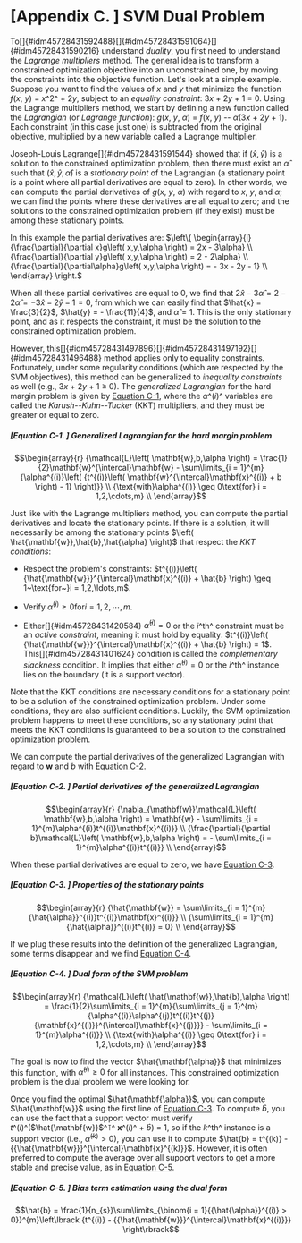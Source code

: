 
[Appendix C. ] SVM Dual Problem
======================================

To[]{#idm45728431592488}[]{#idm45728431591064}[]{#idm45728431590216}
understand *duality*, you first need to understand the *Lagrange
multipliers* method. The general idea is to transform a constrained
optimization objective into an unconstrained one, by moving the
constraints into the objective function. Let's look at a simple example.
Suppose you want to find the values of *x* and *y* that minimize the
function *f*(*x*, *y*) = *x*^2^ + 2*y*, subject to an *equality
constraint*: 3*x* + 2*y* + 1 = 0. Using the Lagrange multipliers method,
we start by defining a new function called the *Lagrangian* (or
*Lagrange function*): *g*(*x*, *y*, *α*) = *f*(*x*, *y*) -- *α*(3*x* +
2*y* + 1). Each constraint (in this case just one) is subtracted from
the original objective, multiplied by a new variable called a Lagrange
multiplier.

Joseph-Louis Lagrange[]{#idm45728431591544} showed that if
$\left( \hat{x},\hat{y} \right)$ is a solution to the constrained
optimization problem, then there must exist an $\hat{\alpha}$ such that
$\left( \hat{x},\hat{y},\hat{\alpha} \right)$ is a *stationary point* of
the Lagrangian (a stationary point is a point where all partial
derivatives are equal to zero). In other words, we can compute the
partial derivatives of *g*(*x*, *y*, *α*) with regard to *x*, *y*, and
*α*; we can find the points where these derivatives are all equal to
zero; and the solutions to the constrained optimization problem (if they
exist) must be among these stationary points.

In this example the partial derivatives are: $\left\{ \begin{array}{l}
{\frac{\partial}{\partial x}g\left( x,y,\alpha \right) = 2x - 3\alpha} \\
{\frac{\partial}{\partial y}g\left( x,y,\alpha \right) = 2 - 2\alpha} \\
{\frac{\partial}{\partial\alpha}g\left( x,y,\alpha \right) = - 3x - 2y - 1} \\
\end{array} \right.$

When all these partial derivatives are equal to 0, we find that
$2\hat{x} - 3\hat{\alpha} = 2 - 2\hat{\alpha} = -3\hat{x} - 2\hat{y} - 1 = 0$,
from which we can easily find that $\hat{x} = \frac{3}{2}$,
$\hat{y} = - \frac{11}{4}$, and $\hat{\alpha} = 1$. This is the only
stationary point, and as it respects the constraint, it must be the
solution to the constrained optimization problem.

However,
this[]{#idm45728431497896}[]{#idm45728431497192}[]{#idm45728431496488}
method applies only to equality constraints. Fortunately, under some
regularity conditions (which are respected by the SVM objectives), this
method can be generalized to *inequality constraints* as well (e.g.,
3*x* + 2*y* + 1 ≥ 0). The *generalized Lagrangian* for the hard margin
problem is given by [Equation
C-1](https://learning.oreilly.com/library/view/hands-on-machine-learning/9781492032632/app03.html#generalized_lagrangian_hard_margin),
where the *α*^(*i*)^ variables are called the *Karush--Kuhn--Tucker*
(KKT) multipliers, and they must be greater or equal to zero.


##### [Equation C-1. ] Generalized Lagrangian for the hard margin problem

$$\begin{array}{r}
{\mathcal{L}\left( \mathbf{w},b,\alpha \right) = \frac{1}{2}\mathbf{w}^{\intercal}\mathbf{w} - \sum\limits_{i = 1}^{m}{\alpha^{(i)}\left( {t^{(i)}\left( \mathbf{w}^{\intercal}\mathbf{x}^{(i)} + b \right) - 1} \right)}} \\
{\text{with}\alpha^{(i)} \geq 0\text{for} i = 1,2,\cdots,m} \\
\end{array}$$


Just like with the Lagrange multipliers method, you can compute the
partial derivatives and locate the stationary points. If there is a
solution, it will necessarily be among the stationary points
$\left( \hat{\mathbf{w}},\hat{b},\hat{\alpha} \right)$ that respect the
*KKT conditions*:

-   Respect the problem's constraints:
    $t^{(i)}\left( {\hat{\mathbf{w}}}^{\intercal}\mathbf{x}^{(i)} + \hat{b} \right) \geq 1~\text{for~}i = 1,2,\ldots,m$.

-   Verify ${\hat{\alpha}}^{(i)} \geq 0\text{for} i = 1,2,\cdots,m$.

-   Either[]{#idm45728431420584} ${\hat{\alpha}}^{(i)} = 0$ or the
    *i*^th^ constraint must be an *active constraint*, meaning it must
    hold by equality:
    $t^{(i)}\left( {\hat{\mathbf{w}}}^{\intercal}\mathbf{x}^{(i)} + \hat{b} \right) = 1$.
    This[]{#idm45728431401624} condition is called the *complementary
    slackness* condition. It implies that either
    ${\hat{\alpha}}^{(i)} = 0$ or the *i*^th^ instance lies on the
    boundary (it is a support vector).

Note that the KKT conditions are necessary conditions for a stationary
point to be a solution of the constrained optimization problem. Under
some conditions, they are also sufficient conditions. Luckily, the SVM
optimization problem happens to meet these conditions, so any stationary
point that meets the KKT conditions is guaranteed to be a solution to
the constrained optimization problem.

We can compute the partial derivatives of the generalized Lagrangian
with regard to **w** and *b* with [Equation
C-2](https://learning.oreilly.com/library/view/hands-on-machine-learning/9781492032632/app03.html#partial_derivatives_of_generalized_lagrangian).


##### [Equation C-2. ] Partial derivatives of the generalized Lagrangian

$$\begin{array}{r}
{\nabla_{\mathbf{w}}\mathcal{L}\left( \mathbf{w},b,\alpha \right) = \mathbf{w} - \sum\limits_{i = 1}^{m}\alpha^{(i)}t^{(i)}\mathbf{x}^{(i)}} \\
{\frac{\partial}{\partial b}\mathcal{L}\left( \mathbf{w},b,\alpha \right) = - \sum\limits_{i = 1}^{m}\alpha^{(i)}t^{(i)}} \\
\end{array}$$


When these partial derivatives are equal to zero, we have [Equation
C-3](https://learning.oreilly.com/library/view/hands-on-machine-learning/9781492032632/app03.html#stationary_points_properties).


##### [Equation C-3. ] Properties of the stationary points

$$\begin{array}{r}
{\hat{\mathbf{w}} = \sum\limits_{i = 1}^{m}{\hat{\alpha}}^{(i)}t^{(i)}\mathbf{x}^{(i)}} \\
{\sum\limits_{i = 1}^{m}{\hat{\alpha}}^{(i)}t^{(i)} = 0} \\
\end{array}$$


If we plug these results into the definition of the generalized
Lagrangian, some terms disappear and we find [Equation
C-4](https://learning.oreilly.com/library/view/hands-on-machine-learning/9781492032632/app03.html#dual_form_generalized_lagrangian).


##### [Equation C-4. ] Dual form of the SVM problem

$$\begin{array}{r}
{\mathcal{L}\left( \hat{\mathbf{w}},\hat{b},\alpha \right) = \frac{1}{2}\sum\limits_{i = 1}^{m}{\sum\limits_{j = 1}^{m}{\alpha^{(i)}\alpha^{(j)}t^{(i)}t^{(j)}{\mathbf{x}^{(i)}}^{\intercal}\mathbf{x}^{(j)}}} - \sum\limits_{i = 1}^{m}\alpha^{(i)}} \\
{\text{with}\alpha^{(i)} \geq 0\text{for} i = 1,2,\cdots,m} \\
\end{array}$$


The goal is now to find the vector $\hat{\mathbf{\alpha}}$ that
minimizes this function, with ${\hat{\alpha}}^{(i)} \geq 0$ for all
instances. This constrained optimization problem is the dual problem we
were looking for.

Once you find the optimal $\hat{\mathbf{\alpha}}$, you can compute
$\hat{\mathbf{w}}$ using the first line of [Equation
C-3](https://learning.oreilly.com/library/view/hands-on-machine-learning/9781492032632/app03.html#stationary_points_properties).
To compute $\hat{b}$, you can use the fact that a support vector must
verify *t*^(*i*)^($\hat{\mathbf{w}}$^⊺^ **x**^(*i*)^ + $\hat{b}$) = 1,
so if the *k*^th^ instance is a support vector (i.e.,
${\hat{\alpha}}^{(k)} > 0$), you can use it to compute
$\hat{b} = t^{(k)} - {{\hat{\mathbf{w}}}^{\intercal}\mathbf{x}^{(k)}}$.
However, it is often preferred to compute the average over all support
vectors to get a more stable and precise value, as in [Equation
C-5](https://learning.oreilly.com/library/view/hands-on-machine-learning/9781492032632/app03.html#bias_term_dual_form).


##### [Equation C-5. ] Bias term estimation using the dual form

$$\hat{b} = \frac{1}{n_{s}}\sum\limits_{\binom{i = 1}{{\hat{\alpha}}^{(i)} > 0}}^{m}\left\lbrack {t^{(i)} - {{\hat{\mathbf{w}}}^{\intercal}\mathbf{x}^{(i)}}} \right\rbrack$$
